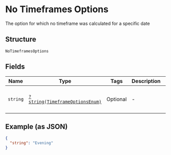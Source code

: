 
# No Timeframes Options

The option for which no timeframe was calculated for a specific date

## Structure

`NoTimeframesOptions`

## Fields

| Name | Type | Tags | Description | Getter | Setter |
|  --- | --- | --- | --- | --- | --- |
| `string` | [`?string(TimeframeOptionsEnum)`](../../doc/models/timeframe-options-enum.md) | Optional | - | getString(): ?string | setString(?string string): void |

## Example (as JSON)

```json
{
  "string": "Evening"
}
```

